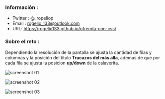 ### Información :

- Twitter : @\_ropeliop
- Email : rogelio_133@outlook.com
- URL: https://rogelio133.github.io/ofrenda-con-css/

### Sobre el reto :

Dependiendo la resolución de la pantalla se ajusta la cantidad de filas y columnas y la posición del titulo **Trucazos del más alla**, ademas de que por cada fila se ajusta la posicion **up/down** de la calaverita.

![screenshot 01](https://rogelio133.github.io/ofrenda-con-css/src/images/screenshot_01.png)

![screenshot 02](https://rogelio133.github.io/ofrenda-con-css/src/images/screenshot_02.png)

![screenshot 03](https://rogelio133.github.io/ofrenda-con-css/src/images/screenshot_03.png)
